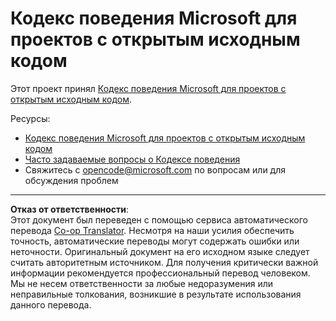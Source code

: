 <!--
CO_OP_TRANSLATOR_METADATA:
{
  "original_hash": "c06b12caf3c901eb3156e3dd5b0aea56",
  "translation_date": "2025-08-27T08:15:53+00:00",
  "source_file": "CODE_OF_CONDUCT.md",
  "language_code": "ru"
}
-->
# Кодекс поведения Microsoft для проектов с открытым исходным кодом

Этот проект принял [Кодекс поведения Microsoft для проектов с открытым исходным кодом](https://opensource.microsoft.com/codeofconduct/).

Ресурсы:

- [Кодекс поведения Microsoft для проектов с открытым исходным кодом](https://opensource.microsoft.com/codeofconduct/)
- [Часто задаваемые вопросы о Кодексе поведения](https://opensource.microsoft.com/codeofconduct/faq/)
- Свяжитесь с [opencode@microsoft.com](mailto:opencode@microsoft.com) по вопросам или для обсуждения проблем

---

**Отказ от ответственности**:  
Этот документ был переведен с помощью сервиса автоматического перевода [Co-op Translator](https://github.com/Azure/co-op-translator). Несмотря на наши усилия обеспечить точность, автоматические переводы могут содержать ошибки или неточности. Оригинальный документ на его исходном языке следует считать авторитетным источником. Для получения критически важной информации рекомендуется профессиональный перевод человеком. Мы не несем ответственности за любые недоразумения или неправильные толкования, возникшие в результате использования данного перевода.